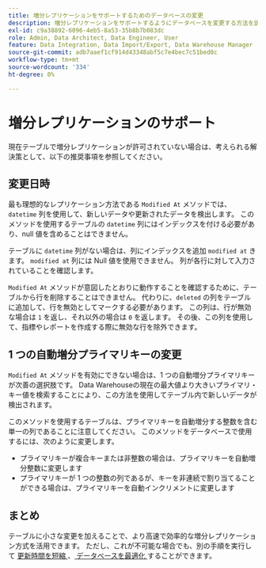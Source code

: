```yaml
---
title: 増分レプリケーションをサポートするためのデータベースの変更
description: 増分レプリケーションをサポートするようにデータベースを変更する方法を説明します。
exl-id: c9a38892-6096-4eb5-8a53-35b8b7b083dc
role: Admin, Data Architect, Data Engineer, User
feature: Data Integration, Data Import/Export, Data Warehouse Manager
source-git-commit: adb7aaef1cf914d43348abf5c7e4bec7c51bed0c
workflow-type: tm+mt
source-wordcount: '334'
ht-degree: 0%

---
```


# 増分レプリケーションのサポート

現在テーブルで増分レプリケーションが許可されていない場合は、考えられる解決策として、以下の推奨事項を参照してください。

## 変更日時

最も理想的なレプリケーション方法である `Modified At` メソッドでは、`datetime` 列を使用して、新しいデータや更新されたデータを検出します。 このメソッドを使用するテーブルの `datetime` 列にはインデックスを付ける必要があり、null 値を含めることはできません。

テーブルに `datetime` 列がない場合は、列にインデックスを追加 `modified at` きます。 `modified at` 列には Null 値を使用できません。 列が各行に対して入力されていることを確認します。

`Modified At` メソッドが意図したとおりに動作することを確認するために、テーブルから行を削除することはできません。 代わりに、`deleted` の列をテーブルに追加して、行を無効としてマークする必要があります。 この列は、行が無効な場合は `1` を返し、それ以外の場合は `0` を返します。 その後、この列を使用して、指標やレポートを作成する際に無効な行を除外できます。

## 1 つの自動増分プライマリキーの変更

`Modified At` メソッドを有効にできない場合は、1 つの自動増分プライマリキーが次善の選択肢です。 Data Warehouseの現在の最大値より大きいプライマリ・キー値を検索することにより、この方法を使用してテーブル内で新しいデータが検出されます。

このメソッドを使用するテーブルは、プライマリキーを自動増分する整数を含む単一の列であることに注意してください。 このメソッドをデータベースで使用するには、次のように変更します。

* プライマリキーが複合キーまたは非整数の場合は、プライマリキーを自動増分整数に変更します
* プライマリキーが 1 つの整数の列であるが、キーを非連続で割り当てることができる場合は、プライマリキーを自動インクリメントに変更します

## まとめ

テーブルに小さな変更を加えることで、より高速で効率的な増分レプリケーション方式を活用できます。 ただし、これが不可能な場合でも、別の手順を実行して [ 更新時間を短縮 ](../best-practices/reduce-update-cycle-time.md)、[ データベースを最適化 ](../best-practices/opt-db-analysis.md) することができます。

